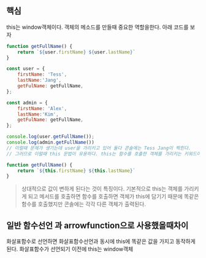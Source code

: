 ## 핵심
this는 window객체이다. 객체의 메소드를 만들때 중요한 역할을한다.
아래 코드를 보자
```js
function getFullName() {
	return `${user.firstName} ${user.lastName}`
}

const user = {
	firstName: 'Tess',
	lastName:'Jang',
	getFulName: getFullName,
};

const admin = {
	firstName: 'Alex',
	lastName:'Kim',
	getFulName: getFullName,
};

console.log(user.getFullName());
console.log(admin.getFullName())
// 이럴때 문제가 생기는데 user을 가리키고 있어 둘다 콘솔에는 Tess Jang이 찍힌다.
// 그러므로 이럴때 this 문법이 유용하다. this는 함수를 호출한 객체를 가리키는 키워드이다.

function getFullName() {
	return `${this.firstName} ${this.lastName}`
}
```
> 상대적으로 값이 변하게 된다는 것이 특징이다.
> 기본적으로 this는 객체를 가리키게 되고 메서드를 호출하면 함수를 호출하면 객체가 this에 담기기 때문에 똑같은 함수를 호출했지만 콘솔에는 각각 다른 객체가 출력된다.

## 일반 함수선언 과 arrowfunction으로 사용했을때차이
화살표함수로 선언하면 화살표함수선언과 동시에 this에 똑같은 값을 가지고 동작하게된다.
화살표함수가 선언되기 이전에 this는 window객체

